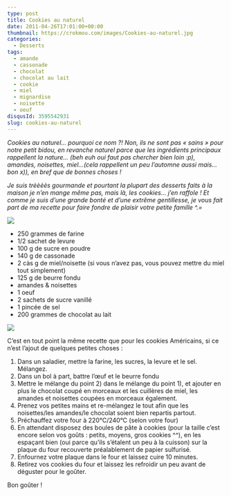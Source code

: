 ```yaml
---
type: post
title: Cookies au naturel
date: 2011-04-26T17:01:00+00:00
thumbnail: https://crokmou.com/images/Cookies-au-naturel.jpg
categories: 
  - Desserts
tags: 
  - amande
  - cassonade
  - chocolat
  - chocolat au lait
  - cookie
  - miel
  - mignardise
  - noisette
  - oeuf
disqusId: 3595542931
slug: cookies-au-naturel
---
```


_Cookies au naturel… pourquoi ce nom ?! Non, ils ne sont pas « sains » pour notre petit bidou, en revanche naturel parce que les ingrédients principaux rappellent la nature… (beh euh oui faut pas chercher bien loin :p), amandes, noisettes, miel…(cela rappellent un peu l’automne aussi mais…bon x)), en bref que de bonnes choses !_

_Je suis trèèèès gourmande et pourtant la plupart des desserts faits à la maison je n’en mange même pas, mais là, les cookies… j’en raffole ! Et comme je suis d’une grande bonté et d’une extrême gentillesse, je vous fait part de ma recette pour faire fondre de plaisir votre petite famille ^.=_

[![](http://4.bp.blogspot.com/-m-7nFJjP1Wk/TbbqlzoybfI/AAAAAAAAAFQ/1nXxF-eSr2c/s320/cookies.jpg)](http://4.bp.blogspot.com/-m-7nFJjP1Wk/TbbqlzoybfI/AAAAAAAAAFQ/1nXxF-eSr2c/s1600/cookies.jpg)

*   250 grammes de farine
*   1/2 sachet de levure
*   100 g de sucre en poudre
*   140 g de cassonade
*   2 càs g de miel/noisette (si vous n’avez pas, vous pouvez mettre du miel tout simplement) 
*   125 g de beurre fondu
*   amandes & noisettes 
*   1 oeuf
*   2 sachets de sucre vanillé
*   1 pincée de sel
*   200 grammes de chocolat au lait

[![](http://4.bp.blogspot.com/-jD2raKy-t_w/Tabb3lV3eGI/AAAAAAAAAEk/G2RYajmhinM/s320/preparation.jpg)](http://4.bp.blogspot.com/-jD2raKy-t_w/Tabb3lV3eGI/AAAAAAAAAEk/G2RYajmhinM/s1600/preparation.jpg)

C’est en tout point la même recette que pour les cookies Américains, si ce n’est l’ajout de quelques petites choses :

1.  Dans un saladier, mettre la farine, les sucres, la levure et le sel. Mélangez.
2.  Dans un bol à part, battre l’œuf et le beurre fondu
3.  Mettre le mélange du point 2) dans le mélange du point 1), et ajouter en plus le chocolat coupé en morceaux et les cuillères de miel, les amandes et noisettes coupées en morceaux également.
4.  Prenez vos petites mains et re-mélangez le tout afin que les noisettes/les amandes/le chocolat soient bien repartis partout.
5.  Préchauffez votre four à 220°C/240°C (selon votre four)
6.  En attendant disposez des boules de pâte à cookies (pour la taille c’est encore selon vos goûts : petits, moyens, gros cookies ^^), en les espaçant bien (oui parce qu’ils s’étalent un peu à la cuisson) sur la plaque du four recouverte préalablement de papier sulfurisé.
7.  Enfournez votre plaque dans le four et laissez cuire 10 minutes.
8.  Retirez vos cookies du four et laissez les refroidir un peu avant de déguster pour le goûter.

Bon goûter !